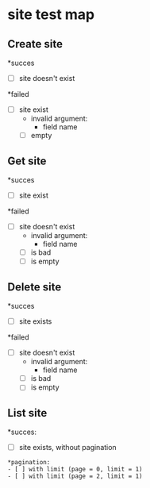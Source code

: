 # site test map

## Create site

*succes
- [ ] site doesn't exist

*failed
- [ ] site exist
  * invalid argument:
    * field name
  - [ ] empty 

## Get site

*succes
- [ ] site  exist

*failed
- [ ] site doesn't exist
    * invalid argument:
      * field name
    - [ ] is bad
    - [ ] is empty
  
## Delete site

*succes
- [ ] site exists

*failed
- [ ] site doesn't exist
    * invalid argument:
        * field name
    - [ ] is bad
    - [ ] is empty

## List site

*succes:
   - [ ] site  exists, without pagination
    
    *pagination:
    - [ ] with limit (page = 0, limit = 1)
    - [ ] with limit (page = 2, limit = 1)

